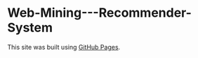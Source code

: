 # Web-Mining---Recommender-System

This site was built using [GitHub Pages](https://pages.github.com/).
